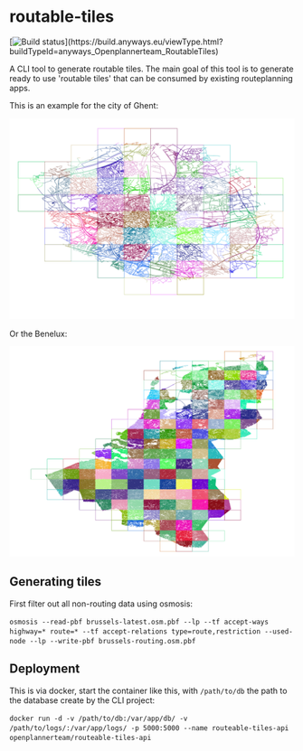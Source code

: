 # routable-tiles

[![Build status](https://build.anyways.eu/app/rest/builds/buildType:(id:anyways_Openplannerteam_RoutableTiles)/statusIcon)](https://build.anyways.eu/viewType.html?buildTypeId=anyways_Openplannerteam_RoutableTiles)
  
A CLI tool to generate routable tiles. The main goal of this tool is to generate ready to use 'routable tiles' that can be consumed by existing routeplanning apps.

This is an example for the city of Ghent:

![Image of tiles for ghent](gent.png)

Or the Benelux:

![Image of tiles for ghent](benelux.png)

## Generating tiles

First filter out all non-routing data using osmosis:

`osmosis --read-pbf brussels-latest.osm.pbf --lp --tf accept-ways highway=* route=* --tf accept-relations type=route,restriction --used-node --lp --write-pbf brussels-routing.osm.pbf`

## Deployment

This is via docker, start the container like this, with `/path/to/db` the path to the database create by the CLI project:

`docker run -d -v /path/to/db:/var/app/db/ -v /path/to/logs/:/var/app/logs/ -p 5000:5000 --name routeable-tiles-api openplannerteam/routeable-tiles-api`